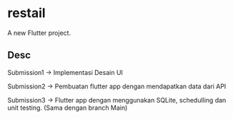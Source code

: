 # restail

A new Flutter project.

## Desc

Submission1 -> Implementasi Desain UI

Submission2 -> Pembuatan flutter app dengan mendapatkan data dari API

Submission3 -> Flutter app dengan menggunakan SQLite, schedulling dan unit testing. (Sama dengan branch Main)
